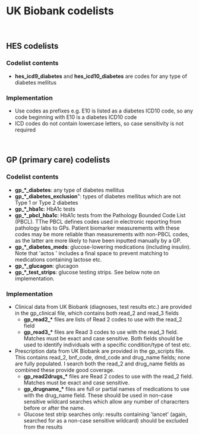 # UK Biobank codelists

&nbsp;

## HES codelists
### Codelist contents
* **hes_icd9_diabetes** and **hes_icd10_diabetes** are codes for any type of diabetes mellitus
### Implementation
* Use codes as prefixes e.g. E10 is listed as a diabetes ICD10 code, so any code beginning with E10 is a diabetes ICD10 code
* ICD codes do not contain lowercase letters, so case sensitivity is not required

&nbsp;

## GP (primary care) codelists
### Codelist contents
* **gp\_\*\_diabetes**: any type of diabetes mellitus
* **gp\_\*\_diabetes_exclusion**": types of diabetes mellitus which are not Type 1 or Type 2 diabetes
* **gp\_\*\_hba1c**: HbA1c tests
* **gp\_\*\_pbcl_hba1c**: HbA1c tests from the Pathology Bounded Code List (PBCL). TThe PBCL defines codes used in electronic reporting from pathology labs to GPs. Patient biomarker measurements with these codes may be more reliable than measurements with non-PBCL codes, as the latter are more likely to have been inputted manually by a GP.
* **gp\_\*\_diabetes_meds**: glucose-lowering medications (including insulin). Note that 'actos ' includes a final space to prevent matching to medications containing lactose etc.
* **gp\_\*\_glucagon**: glucagon
* **gp_\*\_test_strips**: glucose testing strips. See below note on implementation.
### Implementation
* Clinical data from UK Biobank (diagnoses, test results etc.) are provided in the gp_clinical file, which contains both read_2 and read_3 fields
  * **gp\_read2\_\*** files are lists of Read 2 codes to use with the read_2 field
  * **gp\_read3\_\*** files are Read 3 codes to use with the read_3 field. Matches must be exact and case sensitive. Both fields should be used to identify individuals with a specific condition/type of test etc.
* Prescription data from UK Biobank are provided in the gp_scripts file. This contains read_2, bnf_code, dmd_code and drug_name fields; none are fully populated. I search both the read_2 and drug_name fields as combined these provide good coverage.
  * **gp\_read2drugs\_\*** files are Read 2 codes to use with the read_2 field. Matches must be exact and case sensitive.
  * **gp\_drugname\_\*** files are full or partial names of medications to use with the drug_name field. These should be used in non-case sensitive wildcard searches which allow any number of characrters before or after the name.
  * Glucose test strip searches only: results containing 'lancet' (again, searched for as a non-case sensitive wildcard) should be excluded from the results
